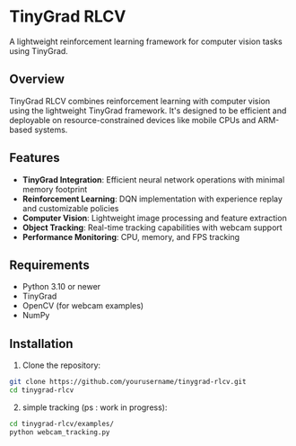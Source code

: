 # TinyGrad RLCV

A lightweight reinforcement learning framework for computer vision tasks using TinyGrad.

## Overview

TinyGrad RLCV combines reinforcement learning with computer vision using the lightweight TinyGrad framework. It's designed to be efficient and deployable on resource-constrained devices like mobile CPUs and ARM-based systems.

## Features

- **TinyGrad Integration**: Efficient neural network operations with minimal memory footprint
- **Reinforcement Learning**: DQN implementation with experience replay and customizable policies
- **Computer Vision**: Lightweight image processing and feature extraction
- **Object Tracking**: Real-time tracking capabilities with webcam support
- **Performance Monitoring**: CPU, memory, and FPS tracking

## Requirements

- Python 3.10 or newer
- TinyGrad
- OpenCV (for webcam examples)
- NumPy

## Installation

1. Clone the repository:
```bash
git clone https://github.com/yourusername/tinygrad-rlcv.git
cd tinygrad-rlcv
```
2. simple tracking (ps : work in progress):
```bash
cd tinygrad-rlcv/examples/
python webcam_tracking.py
```